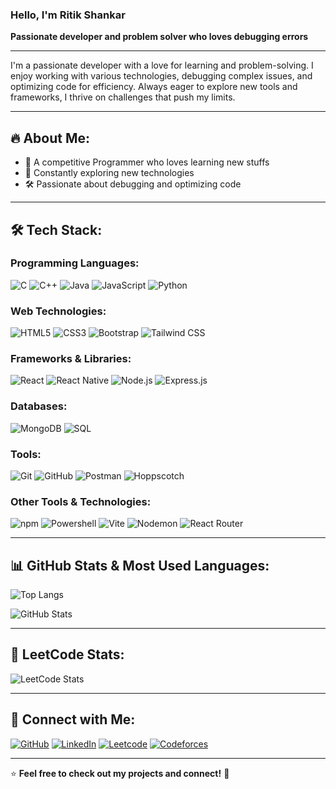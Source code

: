 ### Hello, I'm Ritik Shankar

**Passionate developer and problem solver who loves debugging errors**

---

I'm a passionate developer with a love for learning and problem-solving. I enjoy working with various technologies, debugging complex issues, and optimizing code for efficiency. Always eager to explore new tools and frameworks, I thrive on challenges that push my limits.

---

## 🔥 About Me:
- 🚀 A competitive Programmer who loves learning new stuffs
- 🧠 Constantly exploring new technologies
- 🛠 Passionate about debugging and optimizing code

---

## 🛠 Tech Stack:

### Programming Languages:
![C](https://img.shields.io/badge/-C-00599C?style=flat-square&logo=c)
![C++](https://img.shields.io/badge/-C++-00599C?style=flat-square&logo=c%2B%2B)
![Java](https://img.shields.io/badge/-Java-007396?style=flat-square&logo=java)
![JavaScript](https://img.shields.io/badge/-JavaScript-F7DF1E?style=flat-square&logo=javascript)
![Python](https://img.shields.io/badge/-Python-3776AB?style=flat-square&logo=python)

### Web Technologies:
![HTML5](https://img.shields.io/badge/-HTML5-E34F26?style=flat-square&logo=html5)
![CSS3](https://img.shields.io/badge/-CSS3-1572B6?style=flat-square&logo=css3)
![Bootstrap](https://img.shields.io/badge/-Bootstrap-7952B3?style=flat-square&logo=bootstrap)
![Tailwind CSS](https://img.shields.io/badge/-TailwindCSS-38B2AC?style=flat-square&logo=tailwind-css)

### Frameworks & Libraries:
![React](https://img.shields.io/badge/-React-61DAFB?style=flat-square&logo=react)
![React Native](https://img.shields.io/badge/-React_Native-61DAFB?style=flat-square&logo=react)
![Node.js](https://img.shields.io/badge/-Node.js-339933?style=flat-square&logo=node.js)
![Express.js](https://img.shields.io/badge/-Express.js-000000?style=flat-square&logo=express)

### Databases:
![MongoDB](https://img.shields.io/badge/-MongoDB-47A248?style=flat-square&logo=mongodb)
![SQL](https://img.shields.io/badge/-SQL-4479A1?style=flat-square&logo=mysql)

### Tools:
![Git](https://img.shields.io/badge/-Git-F05032?style=flat-square&logo=git)
![GitHub](https://img.shields.io/badge/-GitHub-181717?style=flat-square&logo=github)
![Postman](https://img.shields.io/badge/-Postman-FF6C37?style=flat-square&logo=postman)
![Hoppscotch](https://img.shields.io/badge/-Hoppscotch-31A8FF?style=flat-square&logo=hoppscotch)

### Other Tools & Technologies:
![npm](https://img.shields.io/badge/-npm-CB3837?style=flat-square&logo=npm)
![Powershell](https://img.shields.io/badge/-Powershell-5391FE?style=flat-square&logo=powershell)
![Vite](https://img.shields.io/badge/-Vite-646CFF?style=flat-square&logo=vite)
![Nodemon](https://img.shields.io/badge/-Nodemon-76D04B?style=flat-square&logo=nodemon)
![React Router](https://img.shields.io/badge/-React_Router-CA4245?style=flat-square&logo=react-router)

---

## 📊 GitHub Stats & Most Used Languages:

![Top Langs](https://github-readme-stats.vercel.app/api/top-langs/?username=imritik21&layout=compact&theme=radical)

![GitHub Stats](https://github-readme-stats.vercel.app/api?username=imritik21&show_icons=true&theme=radical)

---

## 🔢 LeetCode Stats:
![LeetCode Stats](https://leetcard.jacoblin.cool/imritik21?theme=dark&font=Montserrat&ext=heatmap)

---

## 🔗 Connect with Me:

[![GitHub](https://img.shields.io/badge/-GitHub-181717?style=flat-square&logo=github)](https://github.com/imritik21)
[![LinkedIn](https://img.shields.io/badge/-LinkedIn-0077B5?style=flat-square&logo=linkedin)](https://www.linkedin.com/in/ritik-shankar-537741264/)
[![Leetcode](https://img.shields.io/badge/-LeetCode-FFA116?style=flat-square&logo=leetcode)](https://leetcode.com/u/imritik21/)
[![Codeforces](https://img.shields.io/badge/-Codeforces-1F8ACB?style=flat-square&logo=codeforces)](https://codeforces.com/profile/imritik21)

---

⭐ **Feel free to check out my projects and connect!** 🚀


